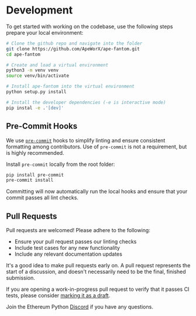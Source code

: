 # Development

To get started with working on the codebase, use the following steps prepare your local environment:

```bash
# Clone the github repo and navigate into the folder
git clone https://github.com/ApeWorX/ape-fantom.git
cd ape-fantom

# Create and load a virtual environment
python3 -m venv venv
source venv/bin/activate

# Install ape-fantom into the virtual environment
python setup.py install

# Install the developer dependencies (-e is interactive mode)
pip instal -e .'[dev]'
```

## Pre-Commit Hooks

We use [`pre-commit`](https://pre-commit.com/) hooks to simplify linting and ensure consistent formatting among contributors.
Use of `pre-commit` is not a requirement, but is highly recommended.

Install `pre-commit` locally from the root folder:

```bash
pip install pre-commit
pre-commit install
```

Committing will now automatically run the local hooks and ensure that your commit passes all lint checks.

## Pull Requests

Pull requests are welcomed! Please adhere to the following:

- Ensure your pull request passes our linting checks
- Include test cases for any new functionality
- Include any relevant documentation updates

It's a good idea to make pull requests early on.
A pull request represents the start of a discussion, and doesn't necessarily need to be the final, finished submission.

If you are opening a work-in-progress pull request to verify that it passes CI tests, please consider
[marking it as a draft](https://help.github.com/en/github/collaborating-with-issues-and-pull-requests/about-pull-requests#draft-pull-requests).

Join the Ethereum Python [Discord](https://discord.gg/PcEJ54yX) if you have any questions.
